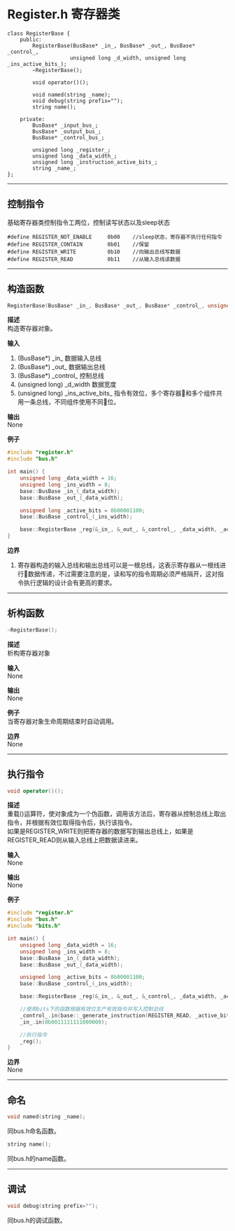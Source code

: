 # Register.h 寄存器类
```
class RegisterBase {
    public:
        RegisterBase(BusBase* _in_, BusBase* _out_, BusBase* _control_, 
                    unsigned long _d_width, unsigned long _ins_active_bits_);
        ~RegisterBase();

        void operator()();

        void named(string _name);
        void debug(string prefix="");
        string name();

    private:
        BusBase* _input_bus_;
        BusBase* _output_bus_;
        BusBase* _control_bus_;
        
        unsigned long _register_;
        unsigned long _data_width_;
        unsigned long _instruction_active_bits_;
        string _name_;
};
```
---  

## 控制指令
基础寄存器类控制指令工两位，控制读写状态以及sleep状态  
```
#define REGISTER_NOT_ENABLE     0b00    //sleep状态，寄存器不执行任何指令
#define REGISTER_CONTAIN        0b01    //保留
#define REGISTER_WRITE          0b10    //向输出总线写数据
#define REGISTER_READ           0b11    //从输入总线读数据
```  
---
## 构造函数

```C++
RegisterBase(BusBase* _in_, BusBase* _out_, BusBase* _control_, unsigned long _d_width, unsigned long _ins_active_bits_);
```

**描述**  
构造寄存器对象。

**输入**  
1. (BusBase*) \_in\_ 数据输入总线
2. (BusBase*) \_out\_ 数据输出总线
3. (BusBase*) \_control\_ 控制总线
4. (unsigned long) \_d_width 数据宽度
5. (unsigned long) \_ins_active_bits\_ 指令有效位，多个寄存器和多个组件共用一条总线，不同组件使用不同位。

**输出**  
None

**例子**  
```C++
#include "register.h"
#include "bus.h"

int main() {
    unsigned long _data_width = 16;
    unsigned long _ins_width = 8;
    base::BusBase _in_(_data_width);
    base::BusBase _out_(_data_width);

    unsigned long _active_bits = 0b00001100;
    base::BusBase _control_(_ins_width);

    base::RegisterBase _reg(&_in_, &_out_, &_control_, _data_width, _active_bits);
}
```

**边界**  
1. 寄存器构造的输入总线和输出总线可以是一根总线，这表示寄存器从一根线进行数据传递，不过需要注意的是，读和写的指令周期必须严格隔开，这对指令执行逻辑的设计会有更高的要求。

---

## 析构函数
```C++
~RegisterBase();
```
**描述**  
析构寄存器对象

**输入**  
None

**输出**  
None

**例子**  
当寄存器对象生命周期结束时自动调用。

**边界**  
None

---
## 执行指令
```C++
void operator()();
```
**描述**  
重载()运算符，使对象成为一个伪函数，调用该方法后，寄存器从控制总线上取出指令，并根据有效位取得指令后，执行该指令。  
如果是REGISTER_WRITE则把寄存器的数据写到输出总线上，如果是REGISTER_READ则从输入总线上把数据读进来。

**输入**  
None

**输出**  
None

**例子**  
```C++
#include "register.h"
#include "bus.h"
#include "bits.h"

int main() {
    unsigned long _data_width = 16;
    unsigned long _ins_width = 8;
    base::BusBase _in_(_data_width);
    base::BusBase _out_(_data_width);

    unsigned long _active_bits = 0b00001100;
    base::BusBase _control_(_ins_width);

    base::RegisterBase _reg(&_in_, &_out_, &_control_, _data_width, _active_bits);

    //使用bits下的函数根据有效位生产有效指令并写入控制总线
    _control_.in(base::_generate_instruction(REGISTER_READ, _active_bits));
    _in_.in(0b0011111111000000);

    //执行指令
    _reg();
}
```

**边界**  
None

---
## 命名
```C++
void named(string _name);
```
同bus.h命名函数。  

```C++
string name();
```
同bus.h的name函数。

---

## 调试
```C++
void debug(string prefix="");
```
同bus.h的调试函数。
